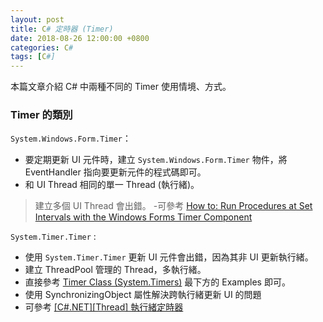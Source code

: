 ```yaml
---
layout: post
title: C# 定時器 (Timer)
date: 2018-08-26 12:00:00 +0800
categories: C#
tags: [C#]
---
```


本篇文章介紹 C# 中兩種不同的 Timer 使用情境、方式。

### Timer 的類別
`System.Windows.Form.Timer`：

- 要定期更新 UI 元件時，建立 `System.Windows.Form.Timer` 物件，將 EventHandler 指向要更新元件的程式碼即可。
- 和 UI Thread 相同的單一 Thread (執行緒)。
> 建立多個 UI Thread 會出錯。
-可參考 [How to: Run Procedures at Set Intervals with the Windows Forms Timer Component](https://docs.microsoft.com/zh-tw/dotnet/framework/winforms/controls/run-procedures-at-set-intervals-with-wf-timer-component)

`System.Timer.Timer` : 

- 使用 `System.Timer.Timer` 更新 UI 元件會出錯，因為其非 UI 更新執行緒。
- 建立 ThreadPool 管理的 Thread，多執行緒。
- 直接參考  [Timer Class (System.Timers)](https://msdn.microsoft.com/en-us/library/system.timers.timer(v=vs.110).aspx) 最下方的 Examples 即可。
- 使用 SynchronizingObject 屬性解決跨執行緒更新 UI 的問題
- 可參考 [[C#.NET][Thread] 執行緒定時器](https://dotblogs.com.tw/yc421206/2011/01/30/21141)